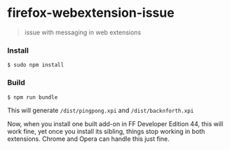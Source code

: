 # firefox-webextension-issue
> issue with messaging in web extensions

### Install

```
$ sudo npm install
```

### Build

```
$ npm run bundle
```

This will generate `/dist/pingpong.xpi` and `/dist/backnforth.xpi`

Now, when you install one built add-on in FF Developer Edition 44, this will work fine, yet once you install its sibling, things stop working in both extensions. Chrome and Opera can handle this just fine.